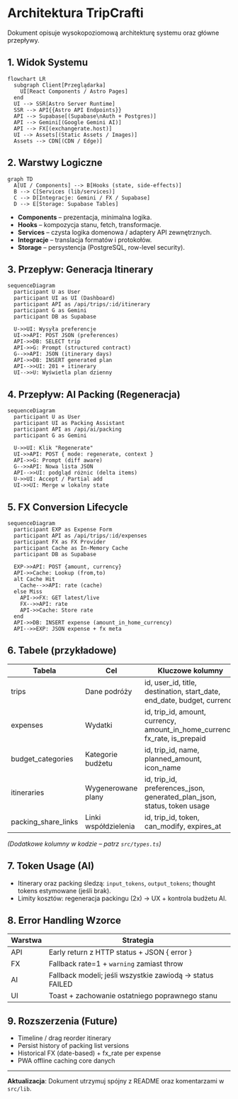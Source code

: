 # Architektura TripCrafti

Dokument opisuje wysokopoziomową architekturę systemu oraz główne przepływy.

## 1. Widok Systemu
```mermaid
flowchart LR
  subgraph Client[Przeglądarka]
    UI[React Components / Astro Pages]
  end
  UI --> SSR[Astro Server Runtime]
  SSR --> API{{Astro API Endpoints}}
  API --> Supabase[(Supabase\nAuth + Postgres)]
  API --> Gemini[(Google Gemini AI)]
  API --> FX[(exchangerate.host)]
  UI --> Assets[(Static Assets / Images)]
  Assets --> CDN[(CDN / Edge)]
```

## 2. Warstwy Logiczne
```mermaid
graph TD
  A[UI / Components] --> B[Hooks (state, side-effects)]
  B --> C[Services (lib/services)]
  C --> D[Integracje: Gemini / FX / Supabase]
  D --> E[Storage: Supabase Tables]
```
* **Components** – prezentacja, minimalna logika.
* **Hooks** – kompozycja stanu, fetch, transformacje.
* **Services** – czysta logika domenowa / adaptery API zewnętrznych.
* **Integracje** – translacja formatów i protokołów.
* **Storage** – persystencja (PostgreSQL, row-level security).

## 3. Przepływ: Generacja Itinerary
```mermaid
sequenceDiagram
  participant U as User
  participant UI as UI (Dashboard)
  participant API as /api/trips/:id/itinerary
  participant G as Gemini
  participant DB as Supabase

  U->>UI: Wysyła preferencje
  UI->>API: POST JSON (preferences)
  API->>DB: SELECT trip
  API->>G: Prompt (structured contract)
  G-->>API: JSON (itinerary days)
  API->>DB: INSERT generated plan
  API-->>UI: 201 + itinerary
  UI-->>U: Wyświetla plan dzienny
```

## 4. Przepływ: AI Packing (Regeneracja)
```mermaid
sequenceDiagram
  participant U as User
  participant UI as Packing Assistant
  participant API as /api/ai/packing
  participant G as Gemini

  U->>UI: Klik "Regenerate"
  UI->>API: POST { mode: regenerate, context }
  API->>G: Prompt (diff aware)
  G-->>API: Nowa lista JSON
  API-->>UI: podgląd różnic (delta items)
  U->>UI: Accept / Partial add
  UI->>UI: Merge w lokalny state
```

## 5. FX Conversion Lifecycle
```mermaid
sequenceDiagram
  participant EXP as Expense Form
  participant API as /api/trips/:id/expenses
  participant FX as FX Provider
  participant Cache as In-Memory Cache
  participant DB as Supabase

  EXP->>API: POST {amount, currency}
  API->>Cache: Lookup (from,to)
  alt Cache Hit
    Cache-->>API: rate (cache)
  else Miss
    API->>FX: GET latest/live
    FX-->>API: rate
    API->>Cache: Store rate
  end
  API->>DB: INSERT expense (amount_in_home_currency)
  API-->>EXP: JSON expense + fx meta
```

## 6. Tabele (przykładowe)
| Tabela | Cel | Kluczowe kolumny |
|--------|-----|------------------|
| trips | Dane podróży | id, user_id, title, destination, start_date, end_date, budget, currency |
| expenses | Wydatki | id, trip_id, amount, currency, amount_in_home_currency, fx_rate, is_prepaid |
| budget_categories | Kategorie budżetu | id, trip_id, name, planned_amount, icon_name |
| itineraries | Wygenerowane plany | id, trip_id, preferences_json, generated_plan_json, status, token usage |
| packing_share_links | Linki współdzielenia | id, trip_id, token, can_modify, expires_at |

*(Dodatkowe kolumny w kodzie – patrz `src/types.ts`)*

## 7. Token Usage (AI)
* Itinerary oraz packing śledzą: `input_tokens`, `output_tokens`; thought tokens estymowane (jeśli brak). 
* Limity kosztów: regeneracja packingu (2x) → UX + kontrola budżetu AI.

## 8. Error Handling Wzorce
| Warstwa | Strategia |
|---------|-----------|
| API | Early return z HTTP status + JSON { error } |
| FX | Fallback rate=1 + `warning` zamiast throw |
| AI | Fallback modeli; jeśli wszystkie zawiodą → status FAILED |
| UI | Toast + zachowanie ostatniego poprawnego stanu |

## 9. Rozszerzenia (Future)
* Timeline / drag reorder itinerary
* Persist history of packing list versions
* Historical FX (date-based) + fx_rate per expense
* PWA offline caching core danych

---
**Aktualizacja**: Dokument utrzymuj spójny z README oraz komentarzami w `src/lib`.
